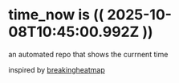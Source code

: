 # time_now is (( 2025-10-08T10:45:00.992Z ))

an automated repo that shows the currnent time

inspired by [breakingheatmap](https://github.com/breakingheatmap/breakingheatmap)